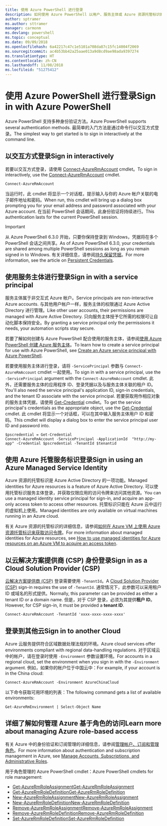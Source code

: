 ```yaml
---
title: 使用 Azure PowerShell 进行登录
description: 如何使用 Azure PowerShell 以用户、服务主体或 Azure 资源托管标识的形式登录。
author: sptramer
ms.author: sttramer
manager: carmonm
ms.devlang: powershell
ms.topic: conceptual
ms.date: 09/09/2018
ms.openlocfilehash: 6a42217c47c1e5101a708da87c15fc14004f2069
ms.sourcegitcommit: ac4b53bb42a25aae013a9d8cd9ae98ada9397274
ms.translationtype: HT
ms.contentlocale: zh-CN
ms.lasthandoff: 11/08/2018
ms.locfileid: "51275412"
---
```

# <a name="sign-in-with-azure-powershell"></a><span data-ttu-id="01945-103">使用 Azure PowerShell 进行登录</span><span class="sxs-lookup"><span data-stu-id="01945-103">Sign in with Azure PowerShell</span></span>

<span data-ttu-id="01945-104">Azure PowerShell 支持多种身份验证方法。</span><span class="sxs-lookup"><span data-stu-id="01945-104">Azure PowerShell supports several authentication methods.</span></span> <span data-ttu-id="01945-105">最简单的入门方法是通过命令行以交互方式登录。</span><span class="sxs-lookup"><span data-stu-id="01945-105">The simplest way to get started is to sign in interactively at the command line.</span></span>

## <a name="sign-in-interactively"></a><span data-ttu-id="01945-106">以交互方式登录</span><span class="sxs-lookup"><span data-stu-id="01945-106">Sign in interactively</span></span>

<span data-ttu-id="01945-107">若要以交互方式登录，请使用 [Connect-AzureRmAccount](/powershell/module/azurerm.profile/connect-azurermaccount) cmdlet。</span><span class="sxs-lookup"><span data-stu-id="01945-107">To sign in interactively, use the [Connect-AzureRmAccount](/powershell/module/azurerm.profile/connect-azurermaccount) cmdlet.</span></span>

```azurepowershell-interactive
Connect-AzureRmAccount
```

<span data-ttu-id="01945-108">当运行时，此 cmdlet 将显示一个对话框，提示输入与你的 Azure 帐户关联的电子邮件地址和密码。</span><span class="sxs-lookup"><span data-stu-id="01945-108">When run, this cmdlet will bring up a dialog box prompting you for your email address and password associated with your Azure account.</span></span> <span data-ttu-id="01945-109">在当前 PowerShell 会话期间，此身份验证将持续进行。</span><span class="sxs-lookup"><span data-stu-id="01945-109">This authentication lasts for the current PowerShell session.</span></span>

> [!IMPORTANT]
> <span data-ttu-id="01945-110">从 Azure PowerShell 6.3.0 开始，只要你保持登录到 Windows，凭据将在多个 PowerShell 会话之间共享。</span><span class="sxs-lookup"><span data-stu-id="01945-110">As of Azure PowerShell 6.3.0, your credentials are shared among multiple PowerShell sessions as long as you remain signed in to Windows.</span></span> <span data-ttu-id="01945-111">有关详细信息，请参阅[持久保留凭据](context-persistence.md)。</span><span class="sxs-lookup"><span data-stu-id="01945-111">For more information, see the article on [Persistent Credentials](context-persistence.md).</span></span>

## <a name="sign-in-with-a-service-principal"></a><span data-ttu-id="01945-112">使用服务主体进行登录</span><span class="sxs-lookup"><span data-stu-id="01945-112">Sign in with a service principal</span></span>

<span data-ttu-id="01945-113">服务主体属于非交互式 Azure 帐户。</span><span class="sxs-lookup"><span data-stu-id="01945-113">Service principals are non-interactive Azure accounts.</span></span> <span data-ttu-id="01945-114">与其他用户帐户一样，服务主体的权限通过 Azure Active Directory 进行管理。</span><span class="sxs-lookup"><span data-stu-id="01945-114">Like other user accounts, their permissions are managed with Azure Active Directory.</span></span> <span data-ttu-id="01945-115">只向服务主体授予它所需的权限可让自动化脚本保持安全。</span><span class="sxs-lookup"><span data-stu-id="01945-115">By granting a service principal only the permissions it needs, your automation scripts stay secure.</span></span>

<span data-ttu-id="01945-116">若要了解如何创建与 Azure PowerShell 配合使用的服务主体，请参阅[使用 Azure PowerShell 创建 Azure 服务主体](create-azure-service-principal-azureps.md)。</span><span class="sxs-lookup"><span data-stu-id="01945-116">To learn how to create a service principal for use with Azure PowerShell, see [Create an Azure service principal with Azure PowerShell](create-azure-service-principal-azureps.md).</span></span>

<span data-ttu-id="01945-117">若要使用服务主体进行登录，请将 `-ServicePrincipal` 参数与 `Connect-AzureRmAccount` cmdlet 一起使用。</span><span class="sxs-lookup"><span data-stu-id="01945-117">To sign in with a service principal, use the `-ServicePrincipal` argument with the `Connect-AzureRmAccount` cmdlet.</span></span> <span data-ttu-id="01945-118">此外，还需要服务主体的应用程序 ID、登录凭据以及与服务主体关联的租户 ID。</span><span class="sxs-lookup"><span data-stu-id="01945-118">You'll also need the service principal's application ID, sign-in credentials, and the tenant ID associate with the service principal.</span></span> <span data-ttu-id="01945-119">若要获取用作相应对象的服务主体凭据，请使用 [Get-Credential](/powershell/module/microsoft.powershell.security/get-credential) cmdlet。</span><span class="sxs-lookup"><span data-stu-id="01945-119">To get the service principal's credentials as the appropriate object, use the [Get-Credential](/powershell/module/microsoft.powershell.security/get-credential) cmdlet.</span></span> <span data-ttu-id="01945-120">此 cmdlet 将显示一个对话框，可以在其中输入服务主体用户 ID 和密码。</span><span class="sxs-lookup"><span data-stu-id="01945-120">This cmdlet will display a dialog box to enter the service principal user ID and password into.</span></span>

```azurepowershell-interactive
$pscredential = Get-Credential
Connect-AzureRmAccount -ServicePrincipal -ApplicationId  "http://my-app" -Credential $pscredential -TenantId $tenantid
```

## <a name="sign-in-using-an-azure-managed-service-identity"></a><span data-ttu-id="01945-121">使用 Azure 托管服务标识登录</span><span class="sxs-lookup"><span data-stu-id="01945-121">Sign in using an Azure Managed Service Identity</span></span>

<span data-ttu-id="01945-122">Azure 资源的托管标识是 Azure Active Directory 的一项功能。</span><span class="sxs-lookup"><span data-stu-id="01945-122">Managed identities for Azure resources is a feature of Azure Active Directory.</span></span> <span data-ttu-id="01945-123">可以使用托管标识服务主体登录，并获取仅限应用的访问令牌来访问其他资源。</span><span class="sxs-lookup"><span data-stu-id="01945-123">You can use a managed identity service principal for sign-in, and acquire an app-only access token to access other resources.</span></span> <span data-ttu-id="01945-124">托管标识只能在 Azure 云中运行的虚拟机上使用。</span><span class="sxs-lookup"><span data-stu-id="01945-124">Managed identities are only available on virtual machines running in an Azure cloud.</span></span>

<span data-ttu-id="01945-125">有关 Azure 资源的托管标识的详细信息，请参阅[如何在 Azure VM 上使用 Azure 资源托管标识来获取访问令牌](/azure/active-directory/managed-identities-azure-resources/how-to-use-vm-token)。</span><span class="sxs-lookup"><span data-stu-id="01945-125">For more information about managed identities for Azure resources, see [How to use managed identities for Azure resources on an Azure VM to acquire an access token](/azure/active-directory/managed-identities-azure-resources/how-to-use-vm-token).</span></span>

## <a name="sign-in-as-a-cloud-solution-provider-csp"></a><span data-ttu-id="01945-126">以云解决方案提供商 (CSP) 身份登录</span><span class="sxs-lookup"><span data-stu-id="01945-126">Sign in as a Cloud Solution Provider (CSP)</span></span>

<span data-ttu-id="01945-127">[云解决方案提供商 (CSP)](https://azure.microsoft.com/en-us/offers/ms-azr-0145p/) 登录需要使用 `-TenantId`。</span><span class="sxs-lookup"><span data-stu-id="01945-127">A [Cloud Solution Provider (CSP)](https://azure.microsoft.com/en-us/offers/ms-azr-0145p/) sign-in requires the use of `-TenantId`.</span></span> <span data-ttu-id="01945-128">通常情况下，此参数可以采用租户 ID 或域名的形式提供。</span><span class="sxs-lookup"><span data-stu-id="01945-128">Normally, this parameter can be provided as either a tenant ID or a domain name.</span></span> <span data-ttu-id="01945-129">但是，对于 CSP 登录，必须为其提供**租户 ID**。</span><span class="sxs-lookup"><span data-stu-id="01945-129">However, for CSP sign-in, it must be provided a **tenant ID**.</span></span>

```azurepowershell-interactive
Connect-AzureRmAccount -TenantId 'xxxx-xxxx-xxxx-xxxx'
```

## <a name="sign-in-to-another-cloud"></a><span data-ttu-id="01945-130">登录到其他云</span><span class="sxs-lookup"><span data-stu-id="01945-130">Sign in to another Cloud</span></span>

<span data-ttu-id="01945-131">Azure 云服务提供符合区域数据处理法规的环境。</span><span class="sxs-lookup"><span data-stu-id="01945-131">Azure cloud services offer environments compliant with regional data-handling regulations.</span></span>
<span data-ttu-id="01945-132">对于区域云中的帐户，请在登录时使用 `-Environment` 参数设置环境。</span><span class="sxs-lookup"><span data-stu-id="01945-132">For accounts in a regional cloud, set the environment when you sign in with the `-Environment` argument.</span></span>
<span data-ttu-id="01945-133">例如，如果你的帐户位于中国云中：</span><span class="sxs-lookup"><span data-stu-id="01945-133">For example, if your account is in the China cloud:</span></span>

```azurepowershell-interactive
Connect-AzureRmAccount -Environment AzureChinaCloud
```

<span data-ttu-id="01945-134">以下命令获取可用环境的列表：</span><span class="sxs-lookup"><span data-stu-id="01945-134">The following command gets a list of available environments:</span></span>

```azurepowershell-interactive
Get-AzureRmEnvironment | Select-Object Name
```

## <a name="learn-more-about-managing-azure-role-based-access"></a><span data-ttu-id="01945-135">详细了解如何管理 Azure 基于角色的访问</span><span class="sxs-lookup"><span data-stu-id="01945-135">Learn more about managing Azure role-based access</span></span>

<span data-ttu-id="01945-136">有关 Azure 中的身份验证和订阅管理的详细信息，请参阅[管理帐户、订阅和管理角色](/azure/active-directory/role-based-access-control-configure)。</span><span class="sxs-lookup"><span data-stu-id="01945-136">For more information about authentication and subscription management in Azure, see [Manage Accounts, Subscriptions, and Administrative Roles](/azure/active-directory/role-based-access-control-configure).</span></span>

<span data-ttu-id="01945-137">用于角色管理的 Azure PowerShell cmdlet：</span><span class="sxs-lookup"><span data-stu-id="01945-137">Azure PowerShell cmdlets for role management:</span></span>

* [<span data-ttu-id="01945-138">Get-AzureRmRoleAssignment</span><span class="sxs-lookup"><span data-stu-id="01945-138">Get-AzureRmRoleAssignment</span></span>](/powershell/module/AzureRM.Resources/Get-AzureRmRoleAssignment)
* [<span data-ttu-id="01945-139">Get-AzureRmRoleDefinition</span><span class="sxs-lookup"><span data-stu-id="01945-139">Get-AzureRmRoleDefinition</span></span>](/powershell/module/AzureRM.Resources/Get-AzureRmRoleDefinition)
* [<span data-ttu-id="01945-140">New-AzureRmRoleAssignment</span><span class="sxs-lookup"><span data-stu-id="01945-140">New-AzureRmRoleAssignment</span></span>](/powershell/module/AzureRM.Resources/New-AzureRmRoleAssignment)
* [<span data-ttu-id="01945-141">New-AzureRmRoleDefinition</span><span class="sxs-lookup"><span data-stu-id="01945-141">New-AzureRmRoleDefinition</span></span>](/powershell/module/AzureRM.Resources/New-AzureRmRoleDefinition)
* [<span data-ttu-id="01945-142">Remove-AzureRmRoleAssignment</span><span class="sxs-lookup"><span data-stu-id="01945-142">Remove-AzureRmRoleAssignment</span></span>](/powershell/module/AzureRM.Resources/Remove-AzureRmRoleAssignment)
* [<span data-ttu-id="01945-143">Remove-AzureRmRoleDefinition</span><span class="sxs-lookup"><span data-stu-id="01945-143">Remove-AzureRmRoleDefinition</span></span>](/powershell/module/AzureRM.Resources/Remove-AzureRmRoleDefinition)
* [<span data-ttu-id="01945-144">Set-AzureRmRoleDefinition</span><span class="sxs-lookup"><span data-stu-id="01945-144">Set-AzureRmRoleDefinition</span></span>](/powershell/module/AzureRM.Resources/Set-AzureRmRoleDefinition)
